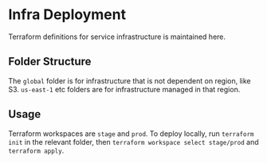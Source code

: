 # Infra Deployment

Terraform definitions for service infrastructure is maintained here. 

## Folder Structure

The `global` folder is for infrastructure that is not dependent on region, like S3. `us-east-1` etc folders are for infrastructure managed in that region.

## Usage

Terraform workspaces are `stage` and `prod`. To deploy locally, run `terraform init` in the relevant folder, then `terraform workspace select stage/prod` and `terraform apply`.